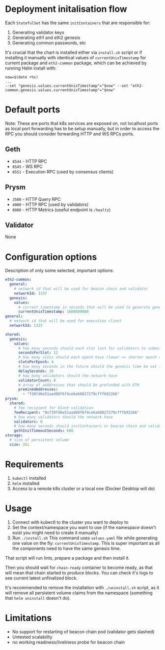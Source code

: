 # Deployment initalisation flow
Each `StatefulSet` has the same `initContainers` that are responsible for:
1. Generating validator keys
2. Generating eth1 and eth2 genesis
3. Generating common passwords, etc

It's crucial that the chart is installed either via `install.sh` script or if installing it manually with identical values of `currentUnixTimestamp` for current package and `eth2-common` package, which can be achieved by running Helm install with:
```
now=$(date +%s)
...
--set "genesis.values.currentUnixTimestamp"="$now" --set "eth2-common.genesis.values.currentUnixTimestamp"="$now"
```

# Default ports
Note: These are ports that k8s services are exposed on, not localhost ports as local port forwarding has to be setup manually, but in order to access the RPC you should consider forwarding HTTP and WS RPCs ports.

## Geth
* `8544` - HTTP RPC
* `8545` - WS RPC
* `8551` - Execution RPC (used by consensus clients)

## Prysm
* `3500` - HTTP Query RPC
* `4000` - HTTP RPC (used by validators)
* `8080` - HTTP Metrics (useful endpoint is `/healtz`)

## Validator
None

# Configuration options
Description of only some selected, important options:
``` yaml
eth2-common:
  general:
    # network id that will be used for beacon chain and validator
    networkId: 1337
  genesis:
    values:
      # current timestamp in seconds that will be used to generate genesis time
      currentUnixTimestamp: 1600000000
general:
  # network id that will be used for execution client
  networkId: 1337

shared:
  genesis:
    values:
      # how many seconds should each slot last for validators to submit attestations
      secondsPerSlot: 12
      # how many slots should each epoch have (lower => shorter epoch => faster finality)
      slotsPerEpoch: 4
      # how many seconds in the future should the genesis time be set (this has to be after beacon chain starts )
      delaySeconds: 20
      # how many validators should the network have
      validatorCount: 8
      # array of adddresses that should be prefunded with ETH
      preminedAddresses:
        - "f39fd6e51aad88f6f4ce6ab8827279cfffb92266"
prysm:
  shared:
    # fee recipient for block validation
    feeRecipent: "0xf39fd6e51aad88f6f4ce6ab8827279cfffb92266"
    # how many validators should the network have
    validators: 8
    # how many seconds should initContainers or beacon chain and validator wait for Geth to start
    gethInitTimeoutSeconds: 600
storage:
  # size of persistent volume
  size: 2Gi
```

# Requirements
1. `kubectl` installed
2. `helm` installed
3. Access to a remote k8s cluster or a local one (Docker Desktop will do)

# Usage
1. Connect with kubectl to the cluster you want to deploy to
2. Set the context/namespace you want to use (if the namespace doesn't exist you might need to create it manually)
3. Run `./install.sh`
This command uses `values.yaml` file while generating one value on the fly: `currentUnixTimestamp`. This is super important as all the components need to have the same genesis time.

That script will run lints, prepare a package and then install it.

Then you should wait for `chain-ready` container to become ready, as that will mean that chain started to produce blocks. You can check it's logs to see current latest unfinalized block.

It's recommended to remove the installation with `./uninstall.sh` script, as it will remove all persistent volume claims from the namespace (something that `helm uninstall` doesn't do).

# Limitations
* No support for restarting of beacon chain pod (validator gets slashed)
* Untested scalability
* no working readiness/liveliness probe for beacon chain
